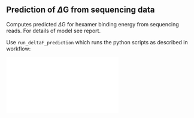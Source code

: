 ## Prediction of $\Delta$G from sequencing data
Computes predicted $\Delta$G for hexamer binding energy from sequencing reads. For details of model see report.

Use ```run_deltaF_prediction``` which runs the python scripts as described in workflow:

![](DeltaGprediction_workflow.pdf)
